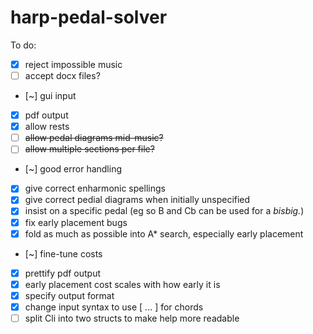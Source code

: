 # harp-pedal-solver

To do:
- [x] reject impossible music
- [ ] accept docx files?
- [~] gui input
- [x] pdf output
- [x] allow rests
- [ ] ~~allow pedal diagrams mid-music?~~
- [ ] ~~allow multiple sections per file?~~
- [~] good error handling
- [x] give correct enharmonic spellings
- [x] give correct pedial diagrams when initially unspecified
- [x] insist on a specific pedal (eg so B and Cb can be used for a *bisbig.*)
- [x] fix early placement bugs
- [x] fold as much as possible into A\* search, especially early placement
- [~] fine-tune costs
- [x] prettify pdf output
- [x] early placement cost scales with how early it is
- [x] specify output format
- [x] change input syntax to use [ ... ] for chords
- [ ] split Cli into two structs to make help more readable
